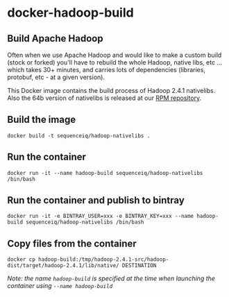 docker-hadoop-build
===================

## Build Apache Hadoop
Often when we use Apache Hadoop and would like to make a custom build (stock or forked) you'll have to rebuild the whole Hadoop, native libs, etc ... which takes 30+ minutes, and carries lots of dependencies (libraries, protobuf, etc - at a given version).

This Docker image contains the build process of Hadoop 2.4.1 nativelibs. Also the 64b version of nativelibs is released at our [RPM repository](http://dl.bintray.com/sequenceiq/sequenceiq-bin/hadoop-native-64-2.4.1.tar).

## Build the image
```
docker build -t sequenceiq/hadoop-nativelibs .
```

## Run the container
```
docker run -it --name hadoop-build sequenceiq/hadoop-nativelibs /bin/bash
```

## Run the container and publish to bintray

```
docker run -it -e BINTRAY_USER=xxx -e BINTRAY_KEY=xxx --name hadoop-build sequenceiq/hadoop-nativelibs /bin/bash
```

## Copy files from the container
```
docker cp hadoop-build:/tmp/hadoop-2.4.1-src/hadoop-dist/target/hadoop-2.4.1/lib/native/ DESTINATION
```

_Note: the name `hadoop-build` is specified at the time when launching the container using `--name hadoop-build`_

